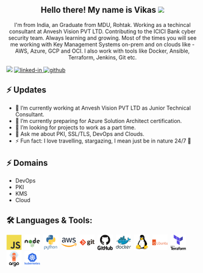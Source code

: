 
<h2 align="center">Hello there! My name is Vikas <img src="https://media.giphy.com/media/hvRJCLFzcasrR4ia7z/giphy.gif" width="30px"/></h2>
<p align="center">I'm from India, an Graduate from MDU, Rohtak. Working as a techincal consultant at Anvesh Vision PVT LTD. Contributing to the ICICI Bank cyber security team. Always learning and growing.
Most of the times you will see me working with Key Management Systems on-prem and on clouds like - AWS, Azure, GCP and OCI. I also work with tools like Docker, Ansible, Terraform, Jenkins, Git etc.

<div id="badges">
  <a>
    <img src="https://img.shields.io/badge/-Gmail-d14836?style=flat-square&logo=Gmail&logoColor=white&link=mailto:vrwt22@gmail.com" />
  </a>
  <a href="https://linkedin.com/in/vikas-rwt" target="_blank">
    <img src="https://img.shields.io/badge/-LinkedIn-blue?style=flat-square&logo=Linkedin&logoColor=white" alt="linked-in" />
  </a>
  <a href="https://github.com/vikas-rwt" target="_blank">
    <img src="http://img.shields.io/badge/-Github-black?style=flat-square&logo=github" alt="github"/>
  </a>
</div>

## ⚡ Updates

- 🔭 I’m currently working at Anvesh Vision PVT LTD as Junior Technical Consultant. <br/>
- 🌱 I’m currently preparing for Azure Solution Architect certification. <br/>
- 👯 I’m looking for projects to work as a part time. <br/>
- 💬 Ask me about PKI, SSL/TLS, DevOps and Clouds. <br/>
- ⚡ Fun fact: I love travelling, stargazing, I mean just be in nature 24/7 🥰<br/>

## ⚡ Domains
- DevOps
- PKI
- KMS
- Cloud

## 🛠️ Languages & Tools:
<div>
  <img src="https://github.com/devicons/devicon/blob/master/icons/javascript/javascript-original.svg" alt="JS" height=40 width=40 />&nbsp;
  <img src="https://github.com/devicons/devicon/blob/master/icons/nodejs/nodejs-original-wordmark.svg" alt="NODEJS" height=40 width=40 />&nbsp;
  <img src="https://github.com/devicons/devicon/blob/master/icons/python/python-original-wordmark.svg" alt="PYTHON" height=40 width=40 />&nbsp;
  <img src="https://github.com/devicons/devicon/blob/master/icons/amazonwebservices/amazonwebservices-original-wordmark.svg" alt="AWS" height=40 width=40 />&nbsp;
  <img src="https://github.com/devicons/devicon/blob/master/icons/git/git-original-wordmark.svg" alt="GIT" height=40 width=40 />&nbsp;
  <img src="https://github.com/devicons/devicon/blob/master/icons/github/github-original-wordmark.svg" alt="GITHUB" height=40 width=40 />&nbsp;
  <img src="https://github.com/devicons/devicon/blob/master/icons/docker/docker-original-wordmark.svg" alt="DOCKER" height=40 width=40 />&nbsp;
  <img src="https://github.com/devicons/devicon/blob/master/icons/linux/linux-original.svg" alt="LINUX" height=40 width=40 />&nbsp;
  <img src="https://github.com/devicons/devicon/blob/master/icons/ubuntu/ubuntu-plain-wordmark.svg" alt="UBUNTU" height=40 width=40 />&nbsp;
  <img src="https://github.com/devicons/devicon/blob/master/icons/terraform/terraform-original-wordmark.svg" alt="TERRAFORM" height=40 width=40 />&nbsp;
  <img src="https://github.com/devicons/devicon/blob/master/icons/argocd/argocd-original-wordmark.svg" alt="ARGOCD" height=40 width=40 />&nbsp;
  <img src="https://github.com/devicons/devicon/blob/master/icons/kubernetes/kubernetes-plain-wordmark.svg" alt="K8S" height=40 width=40 />&nbsp
</div>




